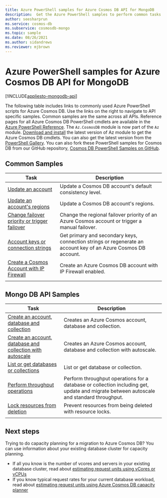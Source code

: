 ```yaml
---
title: Azure PowerShell samples for Azure Cosmos DB API for MongoDB
description:  Get the Azure PowerShell samples to perform common tasks in Azure Cosmos DB API for MongoDB
author: seesharprun
ms.service: cosmos-db
ms.subservice: cosmosdb-mongo
ms.topic: sample
ms.date: 08/26/2021
ms.author: sidandrews
ms.reviewer: mjbrown
---
```


# Azure PowerShell samples for Azure Cosmos DB API for MongoDB
[!INCLUDE[appliesto-mongodb-api](../includes/appliesto-mongodb-api.md)]

The following table includes links to commonly used Azure PowerShell scripts for Azure Cosmos DB. Use the links on the right to navigate to API specific samples. Common samples are the same across all APIs. Reference pages for all Azure Cosmos DB PowerShell cmdlets are available in the [Azure PowerShell Reference](/powershell/module/az.cosmosdb). The `Az.CosmosDB` module is now part of the `Az` module. [Download and install](/powershell/azure/install-az-ps) the latest version of Az module to get the Azure Cosmos DB cmdlets. You can also get the latest version from the [PowerShell Gallery](https://www.powershellgallery.com/packages/Az/5.4.0). You can also fork these PowerShell samples for Cosmos DB from our GitHub repository, [Cosmos DB PowerShell Samples on GitHub](https://github.com/Azure/azure-docs-powershell-samples/tree/master/cosmosdb).

## Common Samples

|Task | Description |
|---|---|
|[Update an account](../scripts/powershell/common/account-update.md?toc=%2fpowershell%2fmodule%2ftoc.json)| Update a Cosmos DB account's default consistency level. |
|[Update an account's regions](../scripts/powershell/common/update-region.md?toc=%2fpowershell%2fmodule%2ftoc.json)| Update a Cosmos DB account's regions. |
|[Change failover priority or trigger failover](../scripts/powershell/common/failover-priority-update.md?toc=%2fpowershell%2fmodule%2ftoc.json)| Change the regional failover priority of an Azure Cosmos account or trigger a manual failover. |
|[Account keys or connection strings](../scripts/powershell/common/keys-connection-strings.md?toc=%2fpowershell%2fmodule%2ftoc.json)| Get primary and secondary keys, connection strings or regenerate an account key of an Azure Cosmos DB account. |
|[Create a Cosmos Account with IP Firewall](../scripts/powershell/common/firewall-create.md?toc=%2fpowershell%2fmodule%2ftoc.json)| Create an Azure Cosmos DB account with IP Firewall enabled. |
|||

## Mongo DB API Samples

|Task | Description |
|---|---|
|[Create an account, database and collection](../scripts/powershell/mongodb/create.md?toc=%2fpowershell%2fmodule%2ftoc.json)| Creates an Azure Cosmos account, database and collection. |
|[Create an account, database and collection with autoscale](../scripts/powershell/mongodb/autoscale.md?toc=%2fpowershell%2fmodule%2ftoc.json)| Creates an Azure Cosmos account, database and collection with autoscale. |
|[List or get databases or collections](../scripts/powershell/mongodb/list-get.md?toc=%2fpowershell%2fmodule%2ftoc.json)| List or get database or collection. |
|[Perform throughput operations](../scripts/powershell/mongodb/throughput.md?toc=%2fpowershell%2fmodule%2ftoc.json)| Perform throughput operations for a database or collection including get, update and migrate between autoscale and standard throughput. |
|[Lock resources from deletion](../scripts/powershell/mongodb/lock.md?toc=%2fpowershell%2fmodule%2ftoc.json)| Prevent resources from being deleted with resource locks. |
|||

## Next steps

Trying to do capacity planning for a migration to Azure Cosmos DB? You can use information about your existing database cluster for capacity planning.
* If all you know is the number of vcores and servers in your existing database cluster, read about [estimating request units using vCores or vCPUs](../convert-vcore-to-request-unit.md) 
* If you know typical request rates for your current database workload, read about [estimating request units using Azure Cosmos DB capacity planner](estimate-ru-capacity-planner.md)